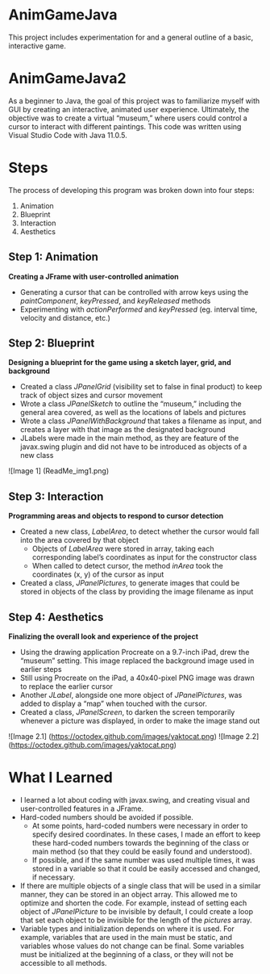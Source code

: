 # AnimGameJava
This project includes experimentation for and a general outline of a basic, interactive game.

# AnimGameJava2
As a beginner to Java, the goal of this project was to familiarize myself with GUI by creating an interactive, animated user experience. Ultimately, the objective was to create a virtual “museum,” where users could control a cursor to interact with different paintings.
This code was written using Visual Studio Code with Java 11.0.5.

# Steps
The process of developing this program was broken down into four steps:
1. Animation
2. Blueprint
3. Interaction
4. Aesthetics

## Step 1: Animation
**Creating a JFrame with user-controlled animation**

* Generating a cursor that can be controlled with arrow keys using the *paintComponent*, *keyPressed*, and *keyReleased* methods
* Experimenting with *actionPerformed* and *keyPressed* (eg. interval time, velocity and distance, etc.)

## Step 2: Blueprint
**Designing a blueprint for the game using a sketch layer, grid, and background**

* Created a class *JPanelGrid* (visibility set to false in final product) to keep track of object sizes and cursor movement
* Wrote a class *JPanelSketch* to outline the “museum,” including the general area covered, as well as the locations of labels and pictures
* Wrote a class *JPanelWithBackground* that takes a filename as input, and creates a layer with that image as the designated background
* JLabels were made in the main method, as they are feature of the javax.swing plugin and did not have to be introduced as objects of a new class

![Image 1] (ReadMe_img1.png)

## Step 3: Interaction
**Programming areas and objects to respond to cursor detection**
* Created a new class, *LabelArea*, to detect whether the cursor would fall into the area covered by that object
  * Objects of *LabelArea* were stored in array, taking each corresponding label’s coordinates as input for the constructor class
  * When called to detect cursor, the method *inArea* took the coordinates (x, y) of the cursor as input
* Created a class, *JPanelPictures*, to generate images that could be stored in objects of the class by providing the image filename as input

## Step 4: Aesthetics
**Finalizing the overall look and experience of the project**
* Using the drawing application Procreate on a 9.7-inch iPad, drew the “museum” setting. This image replaced the background image used in earlier steps
* Still using Procreate on the iPad, a 40x40-pixel PNG image was drawn to replace the earlier cursor
* Another *JLabel*, alongside one more object of *JPanelPictures*, was added to display a “map” when touched with the cursor.
* Created a class, *JPanelScreen*, to darken the screen temporarily whenever a picture was displayed, in order to make the image stand out

![Image 2.1] (https://octodex.github.com/images/yaktocat.png)
![Image 2.2] (https://octodex.github.com/images/yaktocat.png)

# What I Learned
* I learned a lot about coding with javax.swing, and creating visual and user-controlled features in a JFrame.
* Hard-coded numbers should be avoided if possible.
  * At some points, hard-coded numbers were necessary in order to specify desired coordinates. In these cases, I made an effort to keep these hard-coded numbers towards the beginning of the class or main method (so that they could be easily found and understood).
  * If possible, and if the same number was used multiple times, it was stored in a variable so that it could be easily accessed and changed, if necessary.
* If there are multiple objects of a single class that will be used in a similar manner, they can be stored in an object array. This allowed me to optimize and shorten the code. For example, instead of setting each object of *JPanelPicture* to be invisible by default, I could create a loop that set each object to be invisible for the length of the *pictures* array.
* Variable types and initialization depends on where it is used. For example, variables that are used in the main must be static, and variables whose values do not change can be final. Some variables must be initialized at the beginning of a class, or they will not be accessible to all methods.

